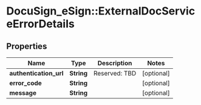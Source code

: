 # DocuSign_eSign::ExternalDocServiceErrorDetails

## Properties
Name | Type | Description | Notes
------------ | ------------- | ------------- | -------------
**authentication_url** | **String** | Reserved: TBD | [optional] 
**error_code** | **String** |  | [optional] 
**message** | **String** |  | [optional] 


